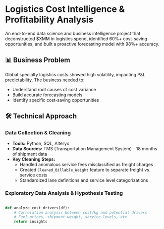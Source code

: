 # Logistics Cost Intelligence & Profitability Analysis

An end-to-end data science and business intelligence project that deconstructed $XMM in logistics spend, identified 60%+ cost-saving opportunities, and built a proactive forecasting model with 98%+ accuracy.

## 📊 Business Problem
Global specialty logistics costs showed high volatility, impacting P&L predictability. The business needed to:
- Understand root causes of cost variance
- Build accurate forecasting models
- Identify specific cost-saving opportunities

## 🛠️ Technical Approach
### Data Collection & Cleaning
- **Tools:** Python, SQL, Alteryx
- **Data Sources:** TMS (Transportation Management System) - 18 months of shipment data
- **Key Cleaning Steps:**
  - Handled anomalous service fees misclassified as freight charges
  - Created `Cleaned_Billable_Weight` feature to separate freight vs. service costs
  - Standardized lane definitions and service level categorizations

### Exploratory Data Analysis & Hypothesis Testing
```python

def analyze_cost_drivers(df):
    # Correlation analysis between cost/kg and potential drivers
    # Fuel prices, shipment weight, service levels, etc.
    return insights
